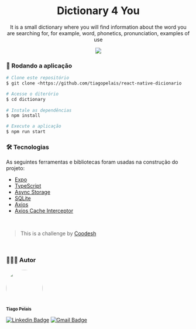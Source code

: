 <h1 align="center">Dictionary 4 You</h1>
<p align="center">It is a small dictionary where you will find information about the word you are searching for, for example, word, phonetics, pronunciation, examples of use</p>

<div align="center">

<img src="https://img.shields.io/static/v1?label=License&message=MIT&color=&style=flat&"/>
</div>



### 🎲 Rodando a aplicação

```bash
# Clone este repositório
$ git clone <https://github.com/tiagopelais/react-native-dicionario

# Acesse o diterório
$ cd dictionary
    
# Instale as dependências
$ npm install

# Execute a aplicação
$ npm run start
 ```

### 🛠 Tecnologias

As seguintes ferramentas e bibliotecas foram usadas na construção do projeto:

- [Expo](https://expo.dev)
- [TypeScript](https://www.typescriptlang.org/)
- [Async Storage](https://docs.expo.dev/versions/latest/sdk/async-storage/)
- [SQLite](https://docs.expo.dev/versions/latest/sdk/sqlite/)
- [Axios](https://github.com/axios/axios)
- [Axios Cache Interceptor](https://axios-cache-interceptor.js.org)

<br />

>  This is a challenge by [Coodesh](https://coodesh.com/)

<br />

### 👨🏻‍💻 Autor


<img style="border-radius: 50%;" src="https://github.com/tiagopelais.png" width="100px;" alt=""/> <br />
<sub><b>Tiago Pelais</b></sub>

[![Linkedin Badge](https://img.shields.io/badge/Tiago-blue?style=flat-square&logo=Linkedin&logoColor=white&link=https://www.linkedin.com/in/tiagopelais/)](https://www.linkedin.com/in/tiagopelais/) 
[![Gmail Badge](https://img.shields.io/badge/tiagopelais@gmail.com-c14438?style=flat-square&logo=Gmail&logoColor=white&link=mailto:tiagopelais@gmail.com)](mailto:tiagopelais@gmail.com)